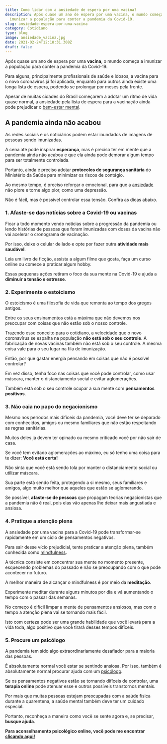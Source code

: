 ```yaml
---
title: Como lidar com a ansiedade de espera por uma vacina?
description: Após quase um ano de espera por uma vacina, o mundo começa a
  imunizar a população para conter a pandemia da Covid-19.
slug: ansiedade-espera-por-uma-vacina
category: Cotidiano
type: blog
image: ansiedade_vacina.jpg
date: 2021-02-24T12:18:31.308Z
draft: false
---
```


Após quase um ano de espera por uma **vacina**, o mundo começa a imunizar a população para conter a pandemia da Covid-19.

Para alguns, principalmente profissionais de saúde e idosos, a vacina para o novo coronavírus já foi aplicada, enquanto para outros ainda existe uma longa lista de espera, podendo se prolongar por meses pela frente.

Apesar de muitas cidades do Brasil começarem a adotar um ritmo de vida quase normal, a ansiedade pela lista de espera para a vacinação ainda pode prejudicar o [bem-estar mental](https://yuribusin.com.br/7-habitos-boa-saude-mental/).

## A pandemia ainda não acabou

As redes sociais e os noticiários podem estar inundados de imagens de pessoas sendo imunizadas.

A cena até pode inspirar **esperança**, mas é preciso ter em mente que a pandemia ainda não acabou e que ela ainda pode demorar algum tempo para ser totalmente controlada.

Portanto, ainda é preciso adotar **protocolos de segurança sanitária** do Ministério da Saúde para minimizar os riscos de contágio.

Ao mesmo tempo, é preciso reforçar o emocional, para que a [ansiedade](https://yuribusin.com.br/ansiedade-o-mal-do-novo-seculo/) não piore e torne algo pior, como uma depressão.

Não é fácil, mas é possível controlar essa tensão. Confira as dicas abaixo.

### 1. Afaste-se das notícias sobre a Covid-19 ou vacinas

Ficar a todo momento vendo notícias sobre a progressão da pandemia ou lendo histórias de pessoas que foram imunizadas com doses da vacina não vai acelerar o cronograma de vacinação.

Por isso, deixe o celular de lado e opte por fazer outra **atividade mais saudável**.

Leia um livro de ficção, assista a algum filme que gosta, faça um curso online ou comece a praticar algum hobby.

Essas pequenas ações retiram o foco da sua mente na Covid-19 e ajuda a **diminuir a tensão e estresse**.

### 2. Experimente o estoicismo

O estoicismo é uma filosofia de vida que remonta ao tempo dos gregos antigos.

Entre os seus ensinamentos está a máxima que não devemos nos preocupar com coisas que não estão sob o nosso controle.

Trazendo esse conceito para o cotidiano, a velocidade que o novo coronavírus se espalha na população **não está sob o seu controle**. A fabricação de novas vacinas também não está sob o seu controle. A mesma coisa vale para o seu lugar na fila de imunização.

Então, por que gastar energia pensando em coisas que não é possível controlar?

Em vez disso, tenha foco nas coisas que você pode controlar, como usar máscara, manter o distanciamento social e evitar aglomerações.

Também está sob o seu controle ocupar a sua mente com **pensamentos positivos**.

### ﻿3. Não caia no papo do negacionismo

Mesmo nos períodos mais difíceis da pandemia, você deve ter se deparado com conhecidos, amigos ou mesmo familiares que não estão respeitando as regras sanitárias.

Muitos deles já devem ter opinado ou mesmo criticado você por não sair de casa.

Se você tem evitado aglomerações ao máximo, eu só tenho uma coisa para te dizer: **Você está certa!**

Não sinta que você está sendo tola por manter o distanciamento social ou utilizar máscara.

Sua parte está sendo feita, protegendo a si mesmo, seus familiares e amigos, algo muito melhor que aqueles que estão se aglomerando.

Se possível, **afaste-se de pessoas** que propagam teorias negacionistas que a pandemia não é real, pois elas vão apenas lhe deixar mais angustiada e ansiosa.

### 4. Pratique a atenção plena

A ansiedade por uma vacina para a Covid-19 pode transformar-se rapidamente em um ciclo de pensamentos negativos.

Para sair desse vício prejudicial, tente praticar a atenção plena, também conhecida como [mindfulness](/o-que-e-mindfulness/).

A técnica consiste em concentrar sua mente no momento presente, esquecendo problemas do passado e não se preocupando com o que pode acontecer no futuro.

A melhor maneira de alcançar o mindfulness é por meio da **meditação**.

Experimente meditar durante alguns minutos por dia e vá aumentando o tempo com o passar das semanas.

No começo é difícil limpar a mente de pensamentos ansiosos, mas com o tempo a atenção plena vai se tornando mais fácil.

Isto com certeza pode ser uma grande habilidade que você levará para a vida toda, algo positivo que você tirará desses tempos difíceis.

### 5. Procure um psicólogo

A pandemia tem sido algo extraordinariamente desafiador para a maioria das pessoas.

É absolutamente normal você estar se sentindo ansiosa. Por isso, também é absolutamente normal procurar ajuda com um [psicólogo](https://yuribusin.com.br/pra-que-serve-um-psicologo-clinico/).

Se os pensamentos negativos estão se tornando difíceis de controlar, uma **terapia online** pode atenuar esse e outros possíveis transtornos mentais.

Por mais que muitas pessoas estejam preocupadas com a saúde física durante a quarentena, a saúde mental também deve ter um cuidado especial.

Portanto, reconheça a maneira como você se sente agora e, se precisar, **busque ajuda**.

**Para aconselhamento psicológico online, você pode me encontrar [clicando aqui!](https://yuribusin.com.br/contato/)**
